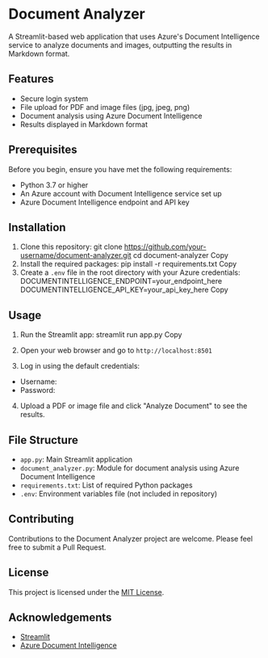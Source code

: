 # Document Analyzer

A Streamlit-based web application that uses Azure's Document Intelligence service to analyze documents and images, outputting the results in Markdown format.

## Features

- Secure login system
- File upload for PDF and image files (jpg, jpeg, png)
- Document analysis using Azure Document Intelligence
- Results displayed in Markdown format

## Prerequisites

Before you begin, ensure you have met the following requirements:

- Python 3.7 or higher
- An Azure account with Document Intelligence service set up
- Azure Document Intelligence endpoint and API key

## Installation

1. Clone this repository:
git clone https://github.com/your-username/document-analyzer.git
cd document-analyzer
Copy
2. Install the required packages:
pip install -r requirements.txt
Copy
3. Create a `.env` file in the root directory with your Azure credentials:
DOCUMENTINTELLIGENCE_ENDPOINT=your_endpoint_here
DOCUMENTINTELLIGENCE_API_KEY=your_api_key_here
Copy
## Usage

1. Run the Streamlit app:
streamlit run app.py
Copy
2. Open your web browser and go to `http://localhost:8501`

3. Log in using the default credentials:
- Username:
- Password: 

4. Upload a PDF or image file and click "Analyze Document" to see the results.

## File Structure

- `app.py`: Main Streamlit application
- `document_analyzer.py`: Module for document analysis using Azure Document Intelligence
- `requirements.txt`: List of required Python packages
- `.env`: Environment variables file (not included in repository)

## Contributing

Contributions to the Document Analyzer project are welcome. Please feel free to submit a Pull Request.

## License

This project is licensed under the [MIT License](https://opensource.org/licenses/MIT).

## Acknowledgements

- [Streamlit](https://streamlit.io/)
- [Azure Document Intelligence](https://azure.microsoft.com/en-us/services/cognitive-services/document-intelligence/)
